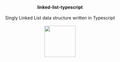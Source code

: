 <p align="center">
  <b>linked-list-typescript</b><br><br>
  Singly Linked List data structure written in Typescript<br><br>
  <img src="https://upload.wikimedia.org/wikipedia/commons/thumb/4/4c/Typescript_logo_2020.svg/1200px-Typescript_logo_2020.svg.png" width="100">
</p>
